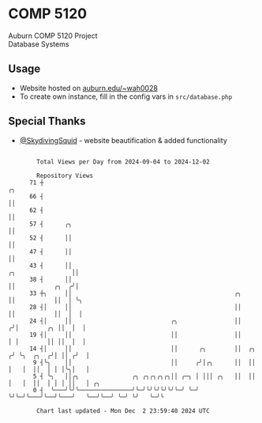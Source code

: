 # COMP 5120
Auburn COMP 5120 Project  
Database Systems

## Usage
- Website hosted on [auburn.edu/~wah0028](https://webhome.auburn.edu/~wah0028/)
- To create own instance, fill in the config vars in `src/database.php`

## Special Thanks
- [@SkydivingSquid](https://github.com/SkydivingSquid) - website beautification & added functionality

```

        Total Views per Day from 2024-09-04 to 2024-12-02

        Repository Views
      71 ┼                                                                                   ╭╮
      66 ┤                                                                                   ││
      62 ┤                                                                                   ││
      57 ┤      ╭╮                                                                           ││
      52 ┤      ││                                                                           ││
      47 ┤      ││                                                                           ││
      43 ┤      ││                                                         ╭╮                ││
      38 ┤      ││                                                         ││           ╭╮  ╭╯│
      33 ┼╮     ││                                              ╭╮         ││           ││  │ ╰╮
      28 ┤│     ││                                              ││         ││           ││  │  │
      24 ┤│     ││                            ╭╮                ││        ╭╯│        ╭╮ ││  │  │
      19 ┤│     ││                            ││                ││        │ │        ││ ││  │  │
      14 ┤│     ││                            ││      ╭╮        ││  ╭╮   ╭╯ ╰╮  ╭╮  ╭╯│ ││ ╭╯  │
       9 ┤╰╮    ││                            ││     ╭╯│╭╮      ││  ││   │   │  ││  │ │ │╰╮│   │
       5 ┤ ╰╮   ││╭╮               ╭╮ ╭╮╭╮╭╮╭╮││ ╭─╮ │ │││ ╭╮   ││  ││   │   │  ││  │ │ │ ││   │ ╭╮
       0 ┤  ╰───╯╰╯╰───────────────╯╰─╯╰╯╰╯╰╯╰╯╰─╯ ╰─╯ ╰╯╰─╯╰───╯╰──╯╰───╯   ╰──╯╰──╯ ╰─╯ ╰╯   ╰─╯╰

        Chart last updated - Mon Dec  2 23:59:40 2024 UTC
        
```
